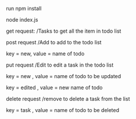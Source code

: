 run npm install

node index.js

get request:  /Tasks to get all the item in todo list

post request /Add to add to the todo list

key = new, value = name of todo

put request /Edit to edit a task in the todo list

key = new , value = name of todo to be updated

key = edited , value = new name of todo

delete request /remove to delete a task from the list

key = task , value = name of todo to be deleted